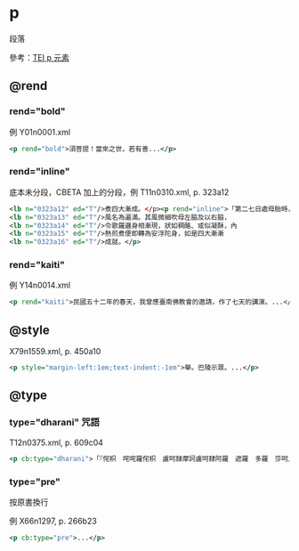 # p

段落

參考：[TEI p 元素](http://www.tei-c.org/release/doc/tei-p5-doc/zh-TW/html/ref-p.html)

## @rend

### rend="bold"
例 Y01n0001.xml
```xml
<p rend="bold">須菩提！當來之世，若有善...</p>
```

### rend="inline"

底本未分段，CBETA 加上的分段，例 T11n0310.xml, p. 323a12

```xml
<lb n="0323a12" ed="T"/>煮四大漸成。</p><p rend="inline">「第二七日處母胎時，所感業
<lb n="0323a13" ed="T"/>風名為遍滿。其風微細吹母左脇及以右脇，
<lb n="0323a14" ed="T"/>令歌羅邏身相漸現，狀如稠酪、或似凝酥，內
<lb n="0323a15" ed="T"/>熱煎煮便即轉為安浮陀身，如是四大漸漸
<lb n="0323a16" ed="T"/>成就。</p>
```

### rend="kaiti"
例 Y14n0014.xml
```xml
<p rend="kaiti">民國五十二年的春天，我曾應臺南佛教會的邀請，作了七天的講演。...</p>
```

## @style

X79n1559.xml, p. 450a10

```xml
<p style="margin-left:1em;text-indent:-1em">舉。巴陵示眾。...</p>
```

## @type

### type="dharani" 咒語

T12n0375.xml, p. 609c04

```xml
<p cb:type="dharani">「『侘枳　咤咤羅侘枳　盧呵隷摩訶盧呵隸阿羅　遮羅　多羅　莎呵』</p>
```

### type="pre"

按原書換行

例 X66n1297, p. 266b23

```xml
<p cb:type="pre">...</p>
```

